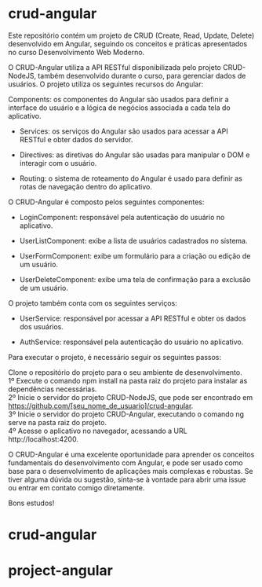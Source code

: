 # crud-angular

Este repositório contém um projeto de CRUD (Create, Read, Update, Delete) desenvolvido em Angular, seguindo os conceitos e práticas apresentados no curso Desenvolvimento Web Moderno.  

O CRUD-Angular utiliza a API RESTful disponibilizada pelo projeto CRUD-NodeJS, também desenvolvido durante o curso, para gerenciar dados de usuários. O projeto utiliza os seguintes recursos do Angular:  

Components: os componentes do Angular são usados para definir a interface do usuário e a lógica de negócios associada a cada tela do aplicativo.  

- Services: os serviços do Angular são usados para acessar a API RESTful e obter dados do servidor.  

- Directives: as diretivas do Angular são usadas para manipular o DOM e interagir com o usuário.  

- Routing: o sistema de roteamento do Angular é usado para definir as rotas de navegação dentro do aplicativo.  

O CRUD-Angular é composto pelos seguintes componentes:  

- LoginComponent: responsável pela autenticação do usuário no aplicativo.  

- UserListComponent: exibe a lista de usuários cadastrados no sistema.  

- UserFormComponent: exibe um formulário para a criação ou edição de um usuário.  

- UserDeleteComponent: exibe uma tela de confirmação para a exclusão de um usuário.  

O projeto também conta com os seguintes serviços:  

- UserService: responsável por acessar a API RESTful e obter os dados dos usuários.  

- AuthService: responsável pela autenticação do usuário no aplicativo.  

Para executar o projeto, é necessário seguir os seguintes passos:  

Clone o repositório do projeto para o seu ambiente de desenvolvimento.  
1º Execute o comando npm install na pasta raiz do projeto para instalar as dependências necessárias.  
2º Inicie o servidor do projeto CRUD-NodeJS, que pode ser encontrado em https://github.com/[seu_nome_de_usuario]/crud-angular.  
3º Inicie o servidor do projeto CRUD-Angular, executando o comando ng serve na pasta raiz do projeto.  
4º Acesse o aplicativo no navegador, acessando a URL http://localhost:4200.  

O CRUD-Angular é uma excelente oportunidade para aprender os conceitos fundamentais do desenvolvimento com Angular, e pode ser usado como base para o desenvolvimento de aplicações mais complexas e robustas. Se tiver alguma dúvida ou sugestão, sinta-se à vontade para abrir uma issue ou entrar em contato comigo diretamente.  

Bons estudos!  
# crud-angular
# project-angular
